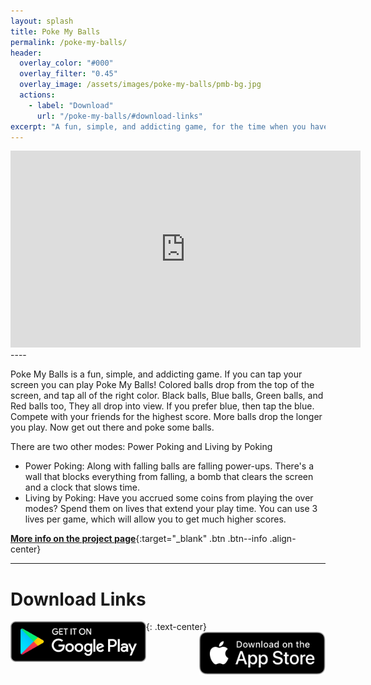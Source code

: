 ```yaml
---
layout: splash
title: Poke My Balls
permalink: /poke-my-balls/
header:
  overlay_color: "#000"
  overlay_filter: "0.45"
  overlay_image: /assets/images/poke-my-balls/pmb-bg.jpg
  actions:
    - label: "Download"
      url: "/poke-my-balls/#download-links"
excerpt: "A fun, simple, and addicting game, for the time when you have a couple of minutes to take you mind off of life. Colored balls drop from the top of the screen, and tap all of the right colors. Compete with your friends for the highest score. More balls drop the longer you play."
---
```


<iframe width="560" height="315" src="https://www.youtube.com/embed/UlICZOtaDQ0" title="YouTube video player" frameborder="0" allow="accelerometer; autoplay; clipboard-write; encrypted-media; gyroscope; picture-in-picture" allowfullscreen></iframe>
----

Poke My Balls is a fun, simple, and addicting game. If you can tap your screen you can play Poke My Balls! Colored balls drop from the top of the screen, and tap all of the right color. Black balls, Blue balls, Green balls, and Red balls too, They all drop into view. If you prefer blue, then tap the blue. Compete with your friends for the highest score. More balls drop the longer you play. Now get out there and poke some balls.

There are two other modes: Power Poking and Living by Poking
- Power Poking: Along with falling balls are falling power-ups. There's a wall that blocks everything from falling, a bomb that clears the screen and a clock that slows time.
- Living by Poking: Have you accrued some coins from playing the over modes? Spend them on lives that extend your play time. You can use 3 lives per game, which will allow you to get much higher scores.

[**More info on the project page**](/projects/poke-my-balls/){:target="_blank" .btn .btn--info .align-center}


----
# Download Links
{: .text-center}
<a href="https://play.google.com/store/apps/details?id=com.nerdherd.pokemyballs" target="_blank"><img src="/assets/images/google-play-badge.png" alt="Logo NHN" style="width: 43%; float: left"></a>
<a href="https://apps.apple.com/us/app/poke-my-balls/id1144772124" target="_blank"><img src="/assets/images/app_store.svg" alt="Logo NHN" style="width: 40%; float: right"></a>
